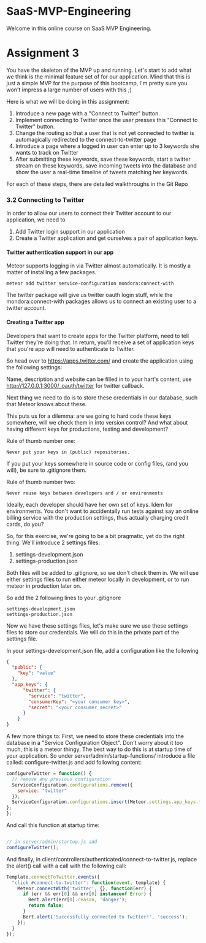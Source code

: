 # SaaS-MVP-Engineering

Welcome in this online course on SaaS MVP Engineering.


# Assignment 3
You have the skeleton of the MVP up and running. Let's start to add what we think is the minimal feature set of for our application. Mind that this is just a simple MVP for the purpose of this bootcamp, I'm pretty sure you won't impress a large number of users with this ;)

Here is what we will be doing in this assignment:
1. Introduce a new page with a "Connect to Twitter" button.
1. Implement connecting to Twitter once the user presses this "Connect to Twitter" button.
1. Change the routing so that a user that is not yet connected to twitter is automagically redirected to the connect-to-twitter page
1. Introduce a page where a logged in user can enter up to 3 keywords she wants to track on Twitter
1. After submitting these keywords, save these keywords, start a twitter stream on these keywords, save incoming tweets into the database and show the user a real-time timeline of tweets matching her keywords.

For each of these steps, there are detailed walkthroughs in the Git Repo

### 3.2 Connecting to Twitter
In order to allow our users to connect their Twitter account to our application, we need to
1. Add Twitter login support in our application
1. Create a Twitter application and get ourselves a pair of application keys.


#### Twitter authentication support in our app
Meteor supports logging in via Twitter almost automatically. It is mostly a matter of installing a few packages.
````
meteor add twitter service-configuration mondora:connect-with
````
The twitter package will give us twitter oauth login stuff, while the mondora:connect-with packages allows us to connect an existing user to a twitter account.

#### Creating a Twitter app
Developers that want to create apps for the Twitter platform, need to tell Twitter they're doing that. In return, you'll receive a set of application keys that you're app will need to authenticate to Twitter.

So head over to  https://apps.twitter.com/ and create the application using the following settings:

Name, description and website can be filled in to your hart's content, use
http://127.0.0.1:3000/_oauth/twitter for twitter callback.

Next thing we need to do is to store these credentials in our database, such that Meteor knows about these.

This puts us for a dilemma: are we going to hard code these keys somewhere, will we check them in into version control? And what about having different keys for productions, testing and development?

Rule of thumb number one:
````
Never put your keys in (public) repositories.
````
If you put your keys somewhere in source code or config files, (and you will), be sure to .gitignore them.

Rule of thumb number two:
````
Never reuse keys between developers and / or environments
````
Ideally, each developer should have her own set of keys. Idem for environments. You don't want to accidentally run tests against say an online billing service with the production settings, thus actually charging credit cards, do you?

So, for this exercise, we're going to be a bit pragmatic, yet do the right thing. We'll introduce 2 settings files:
1. settings-development.json
2. settings-production.json

Both files will be added to .gitignore, so we don't check them in. We will use either settings files to run either meteor locally in development, or to run meteor in production later on.

So add the 2 following lines to your .gitignore
````
settings-development.json
settings-production.json
````

Now we have these settings files, let's make sure we use these settings files to store our credentials. We will do this in the private part of the settings file.

In your settings-development.json file, add a configuration like the following
````json
{
  "public": {
    "key": "value"
  },
  "app_keys": {
      "twitter": {
        "service": "twitter",
        "consumerKey": "<your consumer key>",
        "secret": "<your consumer secret>"
      }
    }
}
````

A few more things to: First, we need to store these credentials into the database in a "Service Configuration Object". Don't worry about it too much, this is a meteor thingy. The best way to do this is at startup time of your application. So under server/admin/startup-functions/ introduce a file called: configure-twitter.js and add following content:

````javascript
configureTwitter = function() {
  // remove any previous configuration
  ServiceConfiguration.configurations.remove({
    service: "twitter"
  });
  ServiceConfiguration.configurations.insert(Meteor.settings.app_keys.twitter);
};
};
````
And call this function at startup time:
````javascript

// in server/admin/startup.js add
configureTwitter();
````

And finally, in client/controllers/authenticated/connect-to-twitter.js, replace the alert() call with a call with the following call:

````javascript
Template.connectToTwitter.events({
  "click #connect-to-twitter": function(event, template) {
    Meteor.connectWith('twitter', {}, function(err) {
      if (err && err[0] && err[0] instanceof Error) {
        Bert.alert(err[0].reason, 'danger');
        return false;
      }
      Bert.alert('Successfully connected to Twitter!', 'success');
    });
  }
});
````
